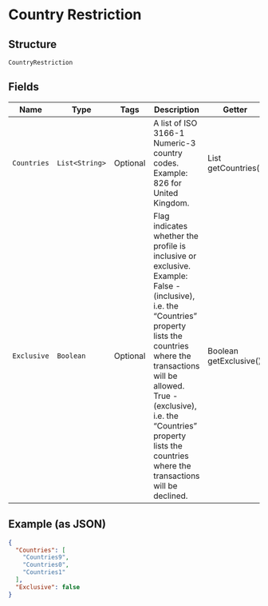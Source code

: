 
# Country Restriction

## Structure

`CountryRestriction`

## Fields

| Name | Type | Tags | Description | Getter | Setter |
|  --- | --- | --- | --- | --- | --- |
| `Countries` | `List<String>` | Optional | A list of ISO 3166-1 Numeric-3 country codes.<br>Example: 826 for United Kingdom. | List<String> getCountries() | setCountries(List<String> countries) |
| `Exclusive` | `Boolean` | Optional | Flag indicates whether the profile is inclusive or exclusive.<br>Example: False - (inclusive), i.e. the “Countries” property lists the countries where the transactions will be allowed.<br>True - (exclusive), i.e. the “Countries” property lists the countries where the transactions will be declined. | Boolean getExclusive() | setExclusive(Boolean exclusive) |

## Example (as JSON)

```json
{
  "Countries": [
    "Countries9",
    "Countries0",
    "Countries1"
  ],
  "Exclusive": false
}
```

